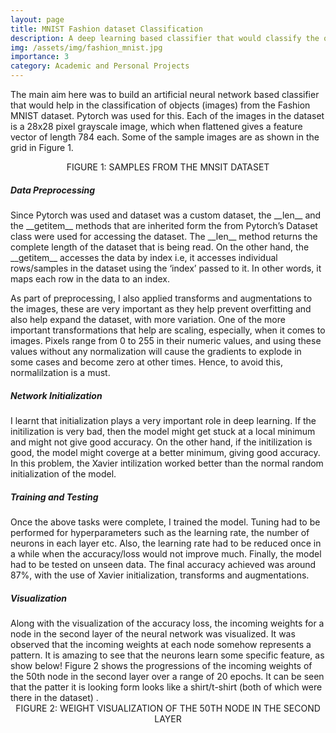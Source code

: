 ```yaml
---
layout: page
title: MNIST Fashion dataset Classification
description: A deep learning based classifier that would classify the objects in the Fashion MNIST dataset using Pytorch
img: /assets/img/fashion_mnist.jpg
importance: 3
category: Academic and Personal Projects
---
```

The main aim here was to build an artificial neural network based classifier that would help in the classification of objects (images) from the Fashion MNIST dataset. Pytorch was used for this. Each of the images in the dataset is a 28x28 pixel grayscale image, which when flattened gives a feature vector of length 784 each. Some of the sample images are as shown in the grid in Figure 1.

<div class="row justify-content-sm-center" >
    <div class="col-sm mt-3 mt-md-0">
        <center>
            <img class="img-fluid rounded z-depth-1" src="{{ '/assets/img/fashion_mnist.jpg' | relative_url }}" alt="" title="example image"/>
            <div class="caption">
                FIGURE 1: SAMPLES FROM THE MNSIT DATASET
            </div>
        </center>
    </div>
</div> 

<h5><b>Data Preprocessing</b></h5>
Since Pytorch was used and dataset was a custom dataset, the __len__ and the __getitem__ methods that are inherited form the from Pytorch’s Dataset class were used for accessing the dataset. The __len__ method returns the complete length of the dataset that is being read. On the other hand, the __getitem__ accesses the data by index i.e, it accesses individual rows/samples in the dataset using the ‘index’ passed to it. In other words, it maps each row in the data to an index. 

As part of preprocessing, I also applied transforms and augmentations to the images, these are very important as they help prevent overfitting and also help expand the dataset, with more variation. One of the more important transformations that help are scaling, especially, when it comes to images. Pixels range from 0 to 255 in their numeric values, and using these values without any normalization will cause the gradients to explode in some cases and become zero at other times. Hence, to avoid this, normalilzation is a must.

<h5><b>Network Initialization</b></h5>
I learnt that initialization plays a very important role in deep learning. If the initilization is very bad, then the model might get stuck at a local minimum and might not give good accuracy. On the other hand, if the initilization is good, the model might coverge at a better minimum, giving good accuracy. In this problem, the Xavier intilization worked better than the normal random initialization of the model. 

<h5><b>Training and Testing</b></h5>
Once the above tasks were complete, I trained the model. Tuning had to be performed for hyperparameters such as the learning rate, the number of neurons in each layer etc. Also, the learning rate had to be reduced once in a while when the accuracy/loss would not improve much. Finally, the model had to be tested on unseen data. The final accuracy achieved was around 87%, with the use of Xavier initialization, transforms and augmentations. 

<h5><b>Visualization</b></h5>
Along with the visualization of the accuracy loss, the incoming weights for a node in the second layer of the neural network was visualized. It was observed that the incoming weights at each node somehow represents a pattern. It is amazing to see that the neurons learn some specific feature, as show below! Figure 2 shows the progressions of the incoming weights of the 50th node in the second layer over a range of 20 epochs. It can be seen that the patter it is looking form looks like a shirt/t-shirt (both of which were there in the dataset) . 


<div class="row justify-content-sm-center" >
    <div class="col-sm mt-3 mt-md-0">
        <center>
            <img class="img-fluid rounded z-depth-1" src="{{ '/assets/img/nn_visualization.JPG' | relative_url }}" alt="" title="example image"/>
            <div class="caption">
                FIGURE 2: WEIGHT VISUALIZATION OF THE 50TH NODE IN THE SECOND LAYER
            </div>
        </center>
    </div>
</div> 
